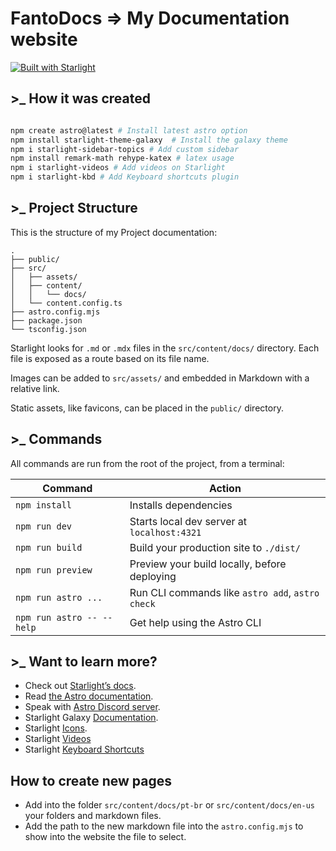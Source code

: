 # FantoDocs ⇒ My Documentation website

[![Built with Starlight](https://astro.badg.es/v2/built-with-starlight/tiny.svg)](https://starlight.astro.build)

## >_ How it was created

```powershell

npm create astro@latest # Install latest astro option
npm install starlight-theme-galaxy  # Install the galaxy theme
npm i starlight-sidebar-topics # Add custom sidebar
npm install remark-math rehype-katex # latex usage
npm i starlight-videos # Add videos on Starlight
npm i starlight-kbd # Add Keyboard shortcuts plugin

```

## >_ Project Structure

This is the structure of my Project documentation:

```
.
├── public/
├── src/
│   ├── assets/
│   ├── content/
│   │   └── docs/
│   └── content.config.ts
├── astro.config.mjs
├── package.json
└── tsconfig.json
```

Starlight looks for `.md` or `.mdx` files in the `src/content/docs/` directory. Each file is exposed as a route based on its file name.

Images can be added to `src/assets/` and embedded in Markdown with a relative link.

Static assets, like favicons, can be placed in the `public/` directory.

## >_ Commands

All commands are run from the root of the project, from a terminal:

| Command                   | Action                                           |
| ------------------------ | ----------------------------------------------- |
| `npm install`             | Installs dependencies                            |
| `npm run dev`             | Starts local dev server at `localhost:4321`      |
| `npm run build`           | Build your production site to `./dist/`          |
| `npm run preview`         | Preview your build locally, before deploying     |
| `npm run astro ...`       | Run CLI commands like `astro add`, `astro check` |
| `npm run astro -- --help` | Get help using the Astro CLI                     |

## >_ Want to learn more?

- Check out [Starlight’s docs](https://starlight.astro.build/).
- Read [the Astro documentation](https://docs.astro.build).
- Speak with [Astro Discord server](https://astro.build/chat).
- Starlight Galaxy [Documentation](https://frostybee.github.io/starlight-theme-galaxy/).
- Starlight [Icons](https://starlight.astro.build/reference/icons/).
- Starlight [Videos](https://starlight-videos.netlify.app/getting-started/)
- Starlight [Keyboard Shortcuts](https://starlight-kbd.netlify.app/getting-started/)
## How to create new pages

- Add into the folder `src/content/docs/pt-br` or `src/content/docs/en-us` your folders and markdown files.
- Add the path to the new markdown file into the `astro.config.mjs` to show into the website the file to select.
